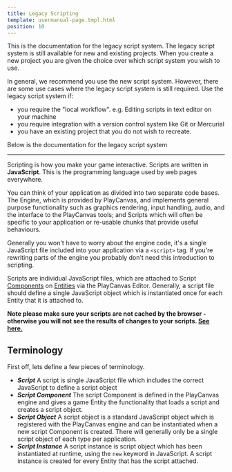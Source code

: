 ```yaml
---
title: Legacy Scripting
template: usermanual-page.tmpl.html
position: 10
---
```


This is the documentation for the legacy script system. The legacy script system is still available for new and existing projects. When you create a new project you are given the choice over which script system you wish to use.

In general, we recommend you use the new script system. However, there are some use cases where the legacy script system is still required. Use the legacy script system if:

- you require the "local workflow". e.g. Editing scripts in text editor on your machine
- you require integration with a version control system like Git or Mercurial
- you have an existing project that you do not wish to recreate.

Below is the documentation for the legacy script system

---

Scripting is how you make your game interactive. Scripts are written in **JavaScript**. This is the programming language used by web pages everywhere.

You can think of your application as divided into two separate code bases. The Engine, which is provided by PlayCanvas, and implements general purpose functionality such as graphics rendering, input handling, audio, and the interface to the PlayCanvas tools; and Scripts which will often be specific to your application or re-usable chunks that provide useful behaviours.

Generally you won't have to worry about the engine code, it's a single JavaScript file included into your application via a `<script>` tag. If you're rewriting parts of the engine you probably don't need this introduction to scripting.

Scripts are individual JavaScript files, which are attached to Script [Components][1] on [Entities][2] via the PlayCanvas Editor. Generally, a script file should define a single JavaScript object which is instantiated once for each Entity that it is attached to.

**Note please make sure your scripts are not cached by the browser - otherwise you will not see the results of changes to your scripts. [See here.][3]**

## Terminology

First off, lets define a few pieces of terminology.

* ***Script*** A script is single JavaScript file which includes the correct JavaScript to define a script object
* ***Script Component*** The script Component is defined in the PlayCanvas engine and gives a game Entity the functionality that loads a script and creates a script object.
* ***Script Object*** A script object is a standard JavaScript object which is registered with the PlayCanvas engine and can be instantiated when a new script Component is created. There will generally only be a single script object of each type per application.
* ***Script Instance*** A script instance is script object which has been instantiated at runtime, using the `new` keyword in JavaScript. A script instance is created for every Entity that has the script attached.

[1]: /user-manual/packs/components/
[2]: /user-manual/packs/entities/
[3]: /user-manual/scripting/debugging/

